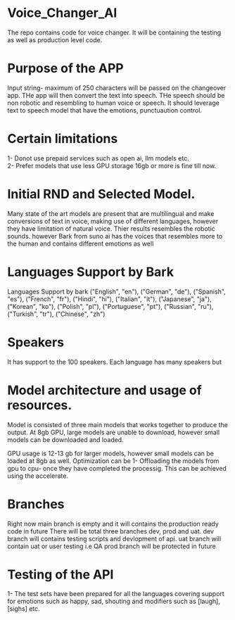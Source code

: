 # Voice_Changer_AI
The repo contains code for voice changer. It will be containing the testing as well as production level code. 
# Purpose of the APP 
Input string- maximum of 250 characters will be passed on the changeover app. THe app will then convert the text into speech. THe speech should be non robotic and resembling to human voice or speech. It should leverage text to speech model that have the emotions, punctuaution control.
# Certain limitations
1- Donot use prepaid services such as open ai, llm models etc.  
2- Prefer models that use less GPU storage 16gb or more is fine till now. 
# Initial RND and Selected Model. 
Many state of the art models are present that are multilingual and make conversions of text in voice, making use of different languages, however they have limitation of natural voice. Thier results resembles the robotic sounds. however Bark from suno ai has the voices that resembles more to the human and contains different emotions as well 
# Languages Support by Bark 
Languages Support by bark
    ("English", "en"),
    ("German", "de"),
    ("Spanish", "es"),
    ("French", "fr"),
    ("Hindi", "hi"),
    ("Italian", "it"),
    ("Japanese", "ja"),
    ("Korean", "ko"),
    ("Polish", "pl"),
    ("Portuguese", "pt"),
    ("Russian", "ru"),
    ("Turkish", "tr"),
    ("Chinese", "zh")

# Speakers 
It has support to the 100 speakers. Each language has many speakers but
# Model architecture and usage of resources. 
Model is consisted of three main models that works together to produce the output. 
At 8gb GPU, large models are unable to download, however small models can be downloaded and loaded. 

GPU usage is 12-13 gb for larger models, however small models can be loaded at 8gb as well. 
Optimization can be 
1- Offloading the models from gpu to cpu- once they have completed the processig. This can be achieved using the accelerate.


# Branches
Right now main branch is empty and it will contains the production ready code in future
There will be total three branches dev, prod and uat. 
dev branch will contains testing scripts and devlopment of api.
uat branch will contain uat or user testing i.e QA 
prod branch will be protected in future
# Testing of the API
1- The test sets have been prepared for all the languages covering support for emotions such as happy, sad, shouting and modifiers such as [laugh], [sighs] etc.


